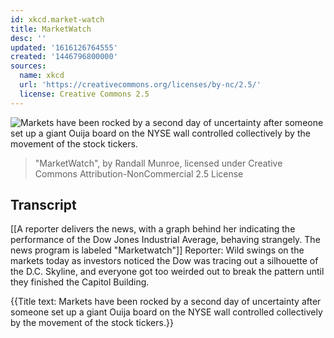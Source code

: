 ```yaml
---
id: xkcd.market-watch
title: MarketWatch
desc: ''
updated: '1616126764555'
created: '1446796800000'
sources:
  name: xkcd
  url: 'https://creativecommons.org/licenses/by-nc/2.5/'
  license: Creative Commons 2.5
---
```

![Markets have been rocked by a second day of uncertainty after someone set up a giant Ouija board on the NYSE wall controlled collectively by the movement of the stock tickers.](https://imgs.xkcd.com/comics/marketwatch.png)
> "MarketWatch", by Randall Munroe, licensed under Creative Commons Attribution-NonCommercial 2.5 License

## Transcript
[[A reporter delivers the news, with a graph behind her indicating the performance of the Dow Jones Industrial Average, behaving strangely.  The news program is labeled "Marketwatch"]]
Reporter:  Wild swings on the markets today as investors noticed the Dow was tracing out a silhouette of the D.C. Skyline, and everyone got too weirded out to break the pattern until they finished the Capitol Building.

{{Title text: Markets have been rocked by a second day of uncertainty after someone set up a giant Ouija board on the NYSE wall controlled collectively by the movement of the stock tickers.}}
